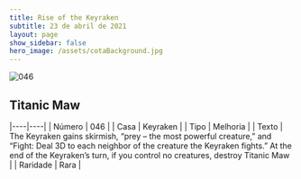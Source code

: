 ```yaml
---
title: Rise of the Keyraken
subtitle: 23 de abril de 2021
layout: page
show_sidebar: false
hero_image: /assets/cotaBackground.jpg
---
```


![046](https://cards-keyforge.s3.eu-north-1.amazonaws.com/media/en/rotk/046.png)

## Titanic Maw

|----|----|
| Número | 046 |
| Casa | Keyraken |
| Tipo | Melhoria |
| Texto | The Keyraken gains skirmish, “prey – the  most powerful creature,” and “Fight: Deal 3D to each neighbor of the  creature the Keyraken fights.” At the end of the Keyraken’s turn,  if you control no creatures, destroy  Titanic Maw |
| Raridade | Rara |
